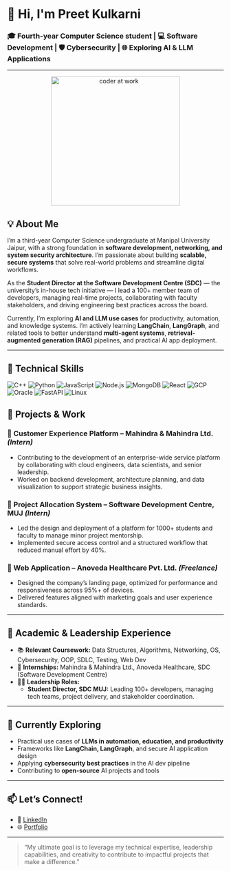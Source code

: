 # 👋 Hi, I'm Preet Kulkarni

### 🎓 Fourth-year Computer Science student | 💻 Software Development | 🛡️ Cybersecurity | 🌐 Exploring AI & LLM Applications

---
<p align="center">
  <img src="https://media4.giphy.com/media/v1.Y2lkPTc5MGI3NjExcXEwNHNlYnZnbmdnb3BpMHByaWlmYTg0azlsc2ZlcHE3M2prd2k1MiZlcD12MV9pbnRlcm5hbF9naWZfYnlfaWQmY3Q9Zw/f3iwJFOVOwuy7K6FFw/giphy.gif" width="300" alt="coder at work">
</p>

## 💡 About Me

I’m a third-year Computer Science undergraduate at Manipal University Jaipur, with a strong foundation in **software development, networking, and system security architecture**. I’m passionate about building **scalable, secure systems** that solve real-world problems and streamline digital workflows.

As the **Student Director at the Software Development Centre (SDC)** — the university’s in-house tech initiative — I lead a 100+ member team of developers, managing real-time projects, collaborating with faculty stakeholders, and driving engineering best practices across the board.

Currently, I’m exploring **AI and LLM use cases** for productivity, automation, and knowledge systems. I’m actively learning **LangChain**, **LangGraph**, and related tools to better understand **multi-agent systems**, **retrieval-augmented generation (RAG)** pipelines, and practical AI app deployment.

---

## 🔧 Technical Skills
![C++](https://img.shields.io/badge/C++-00599C?style=flat&logo=c%2B%2B&logoColor=white)
![Python](https://img.shields.io/badge/Python-3670A0?style=flat&logo=python&logoColor=ffdd54)
![JavaScript](https://img.shields.io/badge/JavaScript-F7DF1E?style=flat&logo=javascript&logoColor=black)
![Node.js](https://img.shields.io/badge/Node.js-339933?style=flat&logo=nodedotjs&logoColor=white)
![MongoDB](https://img.shields.io/badge/MongoDB-4EA94B?style=flat&logo=mongodb&logoColor=white)
![React](https://img.shields.io/badge/React-20232A?style=flat&logo=react&logoColor=61DAFB)
![GCP](https://img.shields.io/badge/Google%20Cloud-4285F4?style=flat&logo=googlecloud&logoColor=white)
![Oracle](https://img.shields.io/badge/Oracle-F80000?style=flat&logo=oracle&logoColor=white)
![FastAPI](https://img.shields.io/badge/FastAPI-009688?style=flat&logo=fastapi&logoColor=white)
![Linux](https://img.shields.io/badge/Linux-FCC624?style=flat&logo=linux&logoColor=black)

## 📌 Projects & Work

### 🔹 Customer Experience Platform – Mahindra & Mahindra Ltd. _(Intern)_
- Contributing to the development of an enterprise-wide service platform by collaborating with cloud engineers, data scientists, and senior leadership.
- Worked on backend development, architecture planning, and data visualization to support strategic business insights.

### 🔹 Project Allocation System – Software Development Centre, MUJ _(Intern)_
- Led the design and deployment of a platform for 1000+ students and faculty to manage minor project mentorship.
- Implemented secure access control and a structured workflow that reduced manual effort by 40%.

### 🔹 Web Application – Anoveda Healthcare Pvt. Ltd. _(Freelance)_
- Designed the company’s landing page, optimized for performance and responsiveness across 95%+ of devices.
- Delivered features aligned with marketing goals and user experience standards.

---

## 🧠 Academic & Leadership Experience

- 📚 **Relevant Coursework:** Data Structures, Algorithms, Networking, OS, Cybersecurity, OOP, SDLC, Testing, Web Dev  
- 🏢 **Internships:** Mahindra & Mahindra Ltd., Anoveda Healthcare, SDC (Software Development Centre)  
- 🧑‍💼 **Leadership Roles:**  
  - **Student Director, SDC MUJ:** Leading 100+ developers, managing tech teams, project delivery, and stakeholder coordination.  
---

## 🌱 Currently Exploring

- Practical use cases of **LLMs in automation, education, and productivity**  
- Frameworks like **LangChain, LangGraph**, and secure AI application design  
- Applying **cybersecurity best practices** in the AI dev pipeline  
- Contributing to **open-source** AI projects and tools

---

## 📫 Let’s Connect!

- 🔗 [LinkedIn](https://www.linkedin.com/in/preet-kulkarni-2453ab284/)  
- 🌐 [Portfolio](https://preetkulkarni.github.io/) 

---

> “My ultimate goal is to leverage my technical expertise, leadership capabilities, and creativity to contribute to impactful projects that make a difference.”
